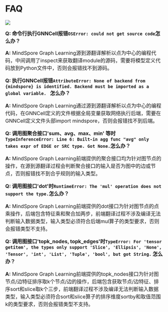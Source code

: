 ﻿# FAQ

<a href="https://gitee.com/mindspore/docs/tree/master/docs/graphlearning/docs/source_zh_cn/faq.md" target="_blank"><img src="https://gitee.com/mindspore/docs/raw/master/resource/_static/logo_source.png"></a>

<font size=3>**Q: 命令行执行GNNCell报错`OSError: could not get source code`怎么办？**</font>

<font size=3>**A:** MindSpore Graph
Learning源到源翻译解析以点为中心的编程代码，中间调用了inspect来获取翻译module的源码，需要将模型定义代码放到Python文件中，否则会报错找不到源码。

<font size=3>**Q:
执行GNNCell报错`AttributeError: None of backend from {mindspore} is identified. Backend must be imported as a global variable. `
怎么办？**</font>

<font size=3>**A:** MindSpore Graph Learning通过源到源翻译解析以点为中心的编程代码，在GNNCell定义的文件根据全局变量获取网络执行后端，需要在GNNCell定义文件头部import
mindspore，否则会报错找不到后端。

<font size=3>**Q: 调用图聚合接口'sum、avg、max、min'
等时`TypeInferenceError: Line 6: Built-in agg func "avg" only takes expr of EDGE or SRC type. Got None.`怎么办？**</font>

<font size=3>**A:** MindSpore Graph Learning前端提供的聚合接口均为针对图节点的操作，在源到源翻译过程会判断聚合接口的输入是否为图中的边或节点，否则报错找不到合乎规则的输入类型。

<font size=3>**Q: 调用图接口'dot'时`RuntimeError: The 'mul' operation does not support the type.`怎么办？**</font>

<font size=3>**A:** MindSpore Graph
Learning前端提供的dot接口为针对图节点的点乘操作，后端包含特征乘和聚合加两步，前端翻译过程不涉及编译无法判断输入数据类型，输入类型必须符合后端mul算子的类型要求，否则会报错类型不支持。

<font size=3>**Q: 调用图接口'topk_nodes,
topk_edges'时`TypeError: For 'tensor getitem', the types only support 'Slice', 'Ellipsis', 'None', 'Tensor', 'int', 'List', 'Tuple', 'bool', but got String.`
怎么办？**</font>

<font size=3>**A:** MindSpore Graph
Learning前端提供的topk_nodes接口为针对图节点/边特征排序取k个节点/边的操作，后端包含获取节点/边特征、排序sort和slice取k个三步，前端翻译过程不涉及编译无法判断输入数据类型，输入类型必须符合sort和slice算子的排序维度sortby和取值范围k的类型要求，否则会报错类型不支持。